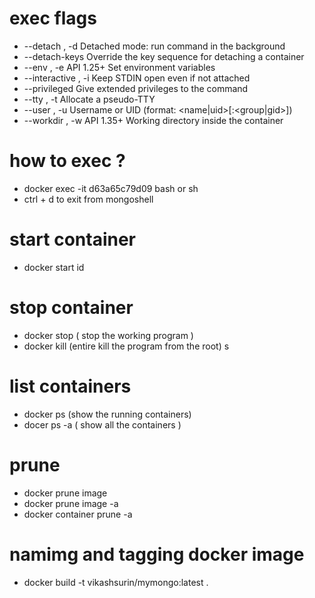 # exec flags
- --detach , -d		Detached mode: run command in the background
- --detach-keys		Override the key sequence for detaching a container
- --env , -e		API 1.25+
   Set environment variables
- --interactive , -i		Keep STDIN open even if not attached
- --privileged		Give extended privileges to the command
- --tty , -t		Allocate a pseudo-TTY
- --user , -u		Username or UID (format: <name|uid>[:<group|gid>])
- --workdir , -w		API 1.35+
    Working directory inside the container

# how to exec ?
- docker exec -it d63a65c79d09 bash or sh
- ctrl + d  to exit from mongoshell

# start container 
- docker start id

# stop container 
- docker stop  ( stop the working program )
- docker kill (entire kill the program from the root)
s
# list containers 
- docker ps (show the running containers)
- docer ps -a ( show all the containers )

# prune
- docker prune image 
- docker prune image -a
- docker container prune -a

# namimg and tagging docker image
- docker build  -t vikashsurin/mymongo:latest .
